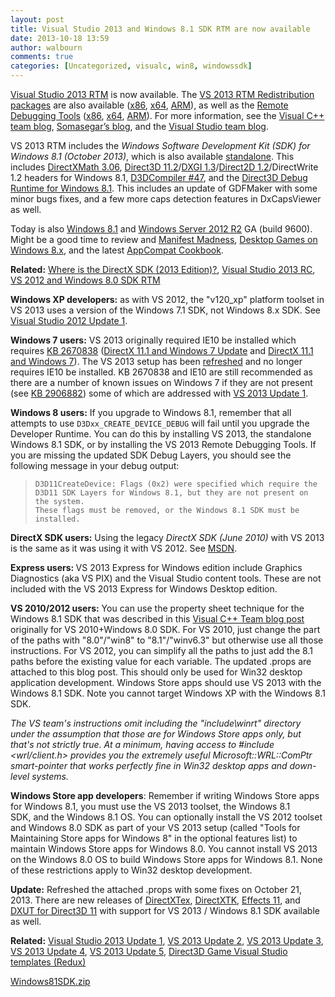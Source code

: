 ```yaml
---
layout: post
title: Visual Studio 2013 and Windows 8.1 SDK RTM are now available
date: 2013-10-18 13:59
author: walbourn
comments: true
categories: [Uncategorized, visualc, win8, windowssdk]
---
```

<p><a href="http://go.microsoft.com/fwlink/?LinkId=306566">Visual Studio 2013 RTM</a> is now available.&nbsp;The <a href="http://www.microsoft.com/en-us/download/details.aspx?id=40784">VS 2013 RTM Redistribution packages</a> are also available (<a href="http://go.microsoft.com/?linkid=9832156">x86</a>, <a href="http://go.microsoft.com/?linkid=9832146">x64</a>, <a href="http://go.microsoft.com/?linkid=9832136">ARM</a>), as well as the <a href="http://www.microsoft.com/en-us/download/details.aspx?id=40781">Remote Debugging Tools</a> (<a href="http://go.microsoft.com/?linkid=9832075">x86</a>, <a href="http://go.microsoft.com/?linkid=9832085">x64</a>, <a href="http://go.microsoft.com/?linkid=9832095">ARM</a>). For more information, see the <a href="http://blogs.msdn.com/b/vcblog/archive/2013/10/17/visual-studio-2013-available-now.aspx">Visual C++ team blog</a>, <a href="http://blogs.msdn.com/b/somasegar/archive/2013/10/17/visual-studio-2013-available-for-download.aspx">Somasegar&rsquo;s blog</a>, and the <a href="http://blogs.msdn.com/b/visualstudio/archive/2013/10/17/visual-studio-2013-released-to-web.aspx">Visual Studio team blog</a>.</p>
<p>VS 2013 RTM includes the <em>Windows Software Development Kit (SDK) for Windows 8.1 (October 2013)</em>, which is also available <a href="http://go.microsoft.com/fwlink/?LinkID=323507">standalone</a>. This includes <a href="http://blogs.msdn.com/b/chuckw/archive/2013/10/24/directxmath-3-06.aspx">DirectXMath 3.06</a>, <a href="http://msdn.microsoft.com/en-us/library/windows/desktop/dn312084.aspx">Direct3D 11.2</a>/<a href="http://msdn.microsoft.com/en-us/library/dn280344.aspx">DXGI 1.3</a>/<a href="http://msdn.microsoft.com/en-us/library/windows/desktop/hh802478.aspx">Direct2D 1.2</a>/DirectWrite 1.2&nbsp;headers for Windows 8.1, <a href="http://blogs.msdn.com/b/chuckw/archive/2012/05/07/hlsl-fxc-and-d3dcompile.aspx">D3DCompiler&nbsp;#47</a>,&nbsp;and the <a href="http://blogs.msdn.com/b/chuckw/archive/2012/11/30/direct3d-sdk-debug-layer-tricks.aspx">Direct3D Debug Runtime for Windows 8.1</a>. This includes an update of GDFMaker with some minor bugs fixes, and a few more caps detection features in DxCapsViewer as well.</p>
<p>Today is also <a href="http://blogs.windows.com/windows/b/bloggingwindows/archive/2013/10/17/windows-8-1-now-available.aspx">Windows 8.1</a> and <a href="http://blogs.technet.com/b/windowsserver/archive/2013/10/18/announcing-the-general-availability-of-windows-server-2012-r2-the-heart-of-cloud-os.aspx">Windows Server 2012 R2</a> GA (build 9600). Might be a good time to review and <a href="http://blogs.msdn.com/b/chuckw/archive/2013/09/10/manifest-madness.aspx">Manifest Madness</a>, <a href="http://blogs.msdn.com/b/chuckw/archive/2012/03/23/desktop-games-on-windows-8-consumer-preview.aspx">Desktop Games on Windows 8.x</a>, and the latest <a href="http://msdn.microsoft.com/en-us/library/windows/desktop/hh848074.aspx">AppCompat Cookbook</a>.</p>
<p><strong>Related:</strong> <a href="http://blogs.msdn.com/b/chuckw/archive/2013/07/01/where-is-the-directx-sdk-2013-edition.aspx">Where is the DirectX SDK (2013 Edition)?</a>, <a href="http://blogs.msdn.com/b/chuckw/archive/2013/09/09/visual-studio-2013-release-candidate.aspx">Visual Studio 2013 RC</a>, <a href="http://blogs.msdn.com/b/chuckw/archive/2012/08/15/visual-studio-2012-and-windows-8-0-sdk-rtm-are-now-available.aspx">VS 2012 and Windows 8.0 SDK RTM</a></p>
<p><strong>Windows XP developers:</strong> as with VS 2012, the "v120_xp" platform toolset in VS 2013 uses a version of the Windows 7.1 SDK, not Windows 8.x SDK. See <a href="http://blogs.msdn.com/b/chuckw/archive/2012/11/26/visual-studio-2012-update-1.aspx">Visual Studio 2012 Update 1</a>.</p>
<p><strong>Windows 7 users:</strong> VS 2013 originally required IE10 be installed which requires <a href="http://support.microsoft.com/kb/2670838">KB 2670838</a>&nbsp;(<a href="http://blogs.msdn.com/b/chuckw/archive/2013/02/26/directx-11-1-and-windows-7-update.aspx">DirectX 11.1 and Windows 7 Update</a> and <a href="http://blogs.msdn.com/b/chuckw/archive/2012/11/14/directx-11-1-and-windows-7.aspx">DirectX 11.1 and Windows 7</a>). The VS 2013 setup has been <a href="http://visualstudio.uservoice.com/forums/121579-visual-studio/suggestions/4153040-remove-the-requirment-for-internet-explorer-10-to-">refreshed</a> and no longer requires IE10 be installed. KB 2670838 and IE10 are still recommended as there are a number of known issues on Windows 7 if they are not present (see <a href="http://go.microsoft.com/fwlink/?LinkID=330043">KB 2906882</a>) some of which are addressed with <a href="http://blogs.msdn.com/b/chuckw/archive/2014/01/30/visual-studio-2013-update-1.aspx">VS 2013 Update 1</a>.</p>
<p><strong>Windows 8 users:</strong> If you upgrade to Windows 8.1, remember that all attempts to use <code>D3Dxx_CREATE_DEVICE_DEBUG</code> will fail until you upgrade the Developer Runtime. You can do this by installing VS 2013, the standalone Windows 8.1 SDK, or by installing the VS 2013 Remote Debugging Tools. If you are missing the updated SDK Debug Layers, you should see the following message in your debug output:</p>
<blockquote><code>D3D11CreateDevice: Flags (0x2) were specified which require the D3D11 SDK Layers for Windows 8.1, but they are not present on the system.<br />These flags must be removed, or the Windows 8.1 SDK must be installed.</code></blockquote>
<p><strong>DirectX SDK users:</strong> Using the legacy <em>DirectX SDK (June 2010)</em> with VS 2013 is the same as it was using it with VS 2012. See <a href="http://msdn.microsoft.com/en-US/windows/desktop/ee663275.aspx">MSDN</a>.</p>
<p><strong>Express users: </strong>VS 2013 Express for Windows edition include Graphics Diagnostics (aka VS PIX) and the Visual Studio content tools. These are not included with the VS 2013 Express for Windows Desktop edition.</p>
<p><strong>VS 2010/2012 users:</strong> You can use the property sheet technique for the Windows 8.1 SDK that was described in this <a href="http://blogs.msdn.com/b/vcblog/archive/2012/11/23/using-the-windows-8-sdk-with-visual-studio-2010-configuring-multiple-projects.aspx">Visual C++ Team blog post</a> originally for VS 2010+Windows 8.0 SDK. For VS 2010, just change the part of the paths with "8.0"/"win8" to "8.1"/"winv6.3" but otherwise use all those instructions.&nbsp;For VS 2012, you can simplify all the paths to just add the 8.1 paths before the existing value for each variable. The updated .props are attached to this blog post. This should only be used for Win32 desktop application development. Windows Store apps should use VS 2013 with the Windows 8.1 SDK. Note you cannot target Windows XP with the Windows 8.1 SDK.</p>
<p><em>The VS team's instructions omit including the "include\winrt" directory under the assumption that those are for Windows Store apps only, but that's not strictly true. At a minimum, having access to #include &lt;wrl/client.h&gt; provides you the extremely useful Microsoft::WRL::ComPtr smart-pointer that works perfectly fine in Win32 desktop apps and down-level systems.</em></p>
<p><strong>Windows Store app developers</strong>: Remember if writing Windows Store apps for Windows 8.1, you must use the VS 2013 toolset, the Windows 8.1 SDK,&nbsp;and the Windows 8.1 OS. You can optionally install the VS 2012 toolset and Windows 8.0 SDK as part of your VS 2013 setup (called "Tools for Maintaining Store apps for Windows 8" in the optional features list) to maintain Windows Store apps for Windows 8.0. You cannot install VS 2013 on the Windows 8.0 OS to build Windows Store apps for Windows 8.1. None of these restrictions apply to Win32 desktop development.</p>
<p><strong>Update:</strong> Refreshed the attached .props with some fixes on October 21, 2013. There are new releases of <a href="http://go.microsoft.com/fwlink/?LinkId=248926">DirectXTex</a>, <a href="http://go.microsoft.com/fwlink/?LinkId=248929">DirectXTK</a>,&nbsp;<a href="http://go.microsoft.com/fwlink/p/?LinkId=271568">Effects 11</a>, and <a href="http://go.microsoft.com/fwlink/?LinkId=320437">DXUT for Direct3D 11</a> with support for VS 2013 / Windows 8.1 SDK available as well.</p>
<p><strong>Related:</strong> <a href="http://blogs.msdn.com/b/chuckw/archive/2014/01/30/visual-studio-2013-update-1.aspx">Visual Studio 2013 Update 1</a>, <a href="http://blogs.msdn.com/b/chuckw/archive/2014/05/12/visual-studio-2013-update-2.aspx">VS 2013 Update 2</a>, <a href="http://blogs.msdn.com/b/chuckw/archive/2014/08/05/visual-studio-2013-update-3.aspx">VS 2013 Update 3</a>, <a href="http://blogs.msdn.com/b/chuckw/archive/2014/11/24/visual-studio-2013-update-4.aspx">VS 2013 Update 4</a>, <a href="http://blogs.msdn.com/b/chuckw/archive/2015/07/20/visual-studio-2013-update-5.aspx">VS 2013 Update 5</a>, <a href="http://blogs.msdn.com/b/chuckw/archive/2015/12/17/direct3d-game-visual-studio-templates-redux.aspx">Direct3D Game Visual Studio templates (Redux)</a></p>
<p><a href="https://msdnshared.blob.core.windows.net/media/MSDNBlogsFS/prod.evol.blogs.msdn.com/CommunityServer.Components.PostAttachments/00/10/45/81/69/Windows81SDK.zip" original-url="http://blogs.msdn.com/cfs-file.ashx/__key/communityserver-components-postattachments/00-10-45-81-69/Windows81SDK.zip">Windows81SDK.zip</a></p>
